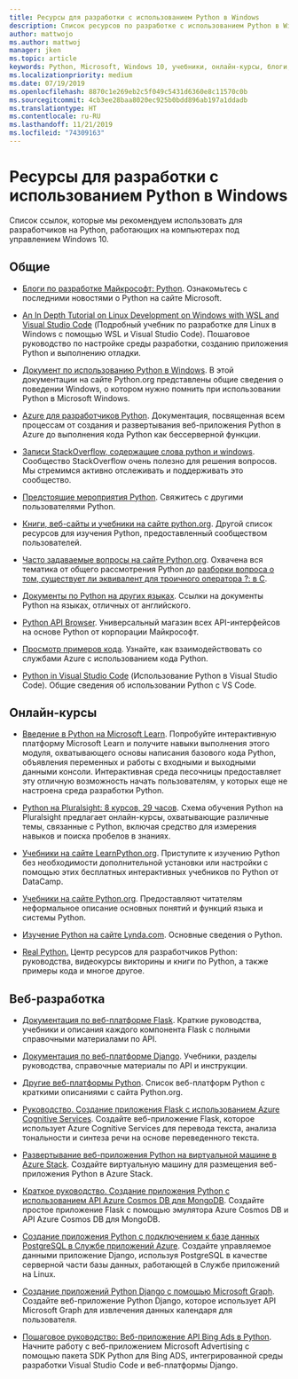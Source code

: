 ```yaml
---
title: Ресурсы для разработки с использованием Python в Windows
description: Список ресурсов по разработке с использованием Python в Windows.
author: mattwojo
ms.author: mattwoj
manager: jken
ms.topic: article
keywords: Python, Microsoft, Windows 10, учебники, онлайн-курсы, блоги, события
ms.localizationpriority: medium
ms.date: 07/19/2019
ms.openlocfilehash: 8870c1e269eb2c5f049c5431d6360e8c11570c0b
ms.sourcegitcommit: 4cb3ee28baa8020ec925b0bdd896ab197a1ddadb
ms.translationtype: HT
ms.contentlocale: ru-RU
ms.lasthandoff: 11/21/2019
ms.locfileid: "74309163"
---
```

# <a name="resources-for-developing-with-python-on-windows"></a>Ресурсы для разработки с использованием Python в Windows

Список ссылок, которые мы рекомендуем использовать для разработчиков на Python, работающих на компьютерах под управлением Windows 10.

## <a name="general"></a>Общие

- [Блоги по разработке Майкрософт: Python](https://devblogs.microsoft.com/python/). Ознакомьтесь с последними новостями о Python на сайте Microsoft.

- [An In Depth Tutorial on Linux Development on Windows with WSL and Visual Studio Code](https://devblogs.microsoft.com/commandline/an-in-depth-tutorial-on-linux-development-on-windows-with-wsl-and-visual-studio-code/) (Подробный учебник по разработке для Linux в Windows с помощью WSL и Visual Studio Code). Пошаговое руководство по настройке среды разработки, созданию приложения Python и выполнению отладки.

- [Документ по использованию Python в Windows](https://docs.python.org/3/using/windows.html). В этой документации на сайте Python.org представлены общие сведения о поведении Windows, о котором нужно помнить при использовании Python в Microsoft Windows.

- [Azure для разработчиков Python](https://docs.microsoft.com/azure/python/). Документация, посвященная всем процессам от создания и развертывания веб-приложения Python в Azure до выполнения кода Python как бессерверной функции.

- [Записи StackOverflow, содержащие слова python и windows](https://stackoverflow.com/questions/4750806/how-do-i-install-pip-on-windows/12476379). Сообщество StackOverflow очень полезно для решения вопросов. Мы стремимся активно отслеживать и поддерживать это сообщество.

- [Предстоящие мероприятия Python](https://www.python.org/events/python-events). Свяжитесь с другими пользователями Python.

- [Книги, веб-сайты и учебники на сайте python.org](https://wiki.python.org/moin/BeginnersGuide/Programmers). Другой список ресурсов для изучения Python, предоставленный сообществом пользователей.

- [Часто задаваемые вопросы на сайте Python.org](https://docs.python.org/3/faq/). Охвачена вся тематика от общего рассмотрения Python до [разборки вопроса о том, существует ли эквивалент для троичного оператора ?: в C](https://docs.python.org/3/faq/programming.html#is-there-an-equivalent-of-c-s-ternary-operator).

- [Документы по Python на других языках](https://wiki.python.org/moin/Languages). Ссылки на документы Python на языках, отличных от английского.

- [Python API Browser](https://docs.microsoft.com/python/api/?view=azure-python). Универсальный магазин всех API-интерфейсов на основе Python от корпорации Майкрософт.

- [Просмотр примеров кода](https://azure.microsoft.com/en-us/resources/samples/?platform=python&sort=0). Узнайте, как взаимодействовать со службами Azure с использованием кода Python.

- [Python in Visual Studio Code](https://code.visualstudio.com/docs/languages/python) (Использование Python в Visual Studio Code). Общие сведения об использовании Python с VS Code.

## <a name="online-courses"></a>Онлайн-курсы

- [Введение в Python на Microsoft Learn](https://docs.microsoft.com/en-us/learn/modules/intro-to-python/). Попробуйте интерактивную платформу Microsoft Learn и получите навыки выполнения этого модуля, охватывающего основы написания базового кода Python, объявления переменных и работы с входными и выходными данными консоли. Интерактивная среда песочницы предоставляет эту отличную возможность начать пользователям, у которых еще не настроена среда разработки Python.

- [Python на Pluralsight: 8 курсов, 29 часов](https://app.pluralsight.com/paths/skills/python). Схема обучения Python на Pluralsight предлагает онлайн-курсы, охватывающие различные темы, связанные с Python, включая средство для измерения навыков и поиска пробелов в знаниях.

- [Учебники на сайте LearnPython.org](https://www.learnpython.org/). Приступите к изучению Python без необходимости дополнительной установки или настройки с помощью этих бесплатных интерактивных учебников по Python от DataCamp.

- [Учебники на сайте Python.org](https://docs.python.org/3/tutorial/index.html). Предоставляют читателям неформальное описание основных понятий и функций языка и системы Python.

- [Изучение Python на сайте Lynda.com](https://www.lynda.com/Python-tutorials/Learning-Python/661773-2.html). Основные сведения о Python.

- [Real Python.](https://realpython.com/) Центр ресурсов для разработчиков Python: руководства, видеокурсы викторины и книги по Python, а также примеры кода и многое другое.

## <a name="web-development"></a>Веб-разработка

- [Документация по веб-платформе Flask](https://flask.palletsprojects.com/en/1.1.x/). Краткие руководства, учебники и описания каждого компонента Flask с полными справочными материалами по API.

- [Документация по веб-платформе Django](https://docs.djangoproject.com/en/2.2/). Учебники, разделы руководства, справочные материалы по API и инструкции.

- [Другие веб-платформы Python](https://wiki.python.org/moin/WebFrameworks). Список веб-платформ Python с краткими описаниями с сайта Python.org.

- [Руководство. Создание приложения Flask с использованием Azure Cognitive Services](https://docs.microsoft.com/azure/cognitive-services/translator/tutorial-build-flask-app-translation-synthesis). Создайте веб-приложение Flask, которое использует Azure Cognitive Services для перевода текста, анализа тональности и синтеза речи на основе переведенного текста.

- [Развертывание веб-приложения Python на виртуальной машине в Azure Stack](https://docs.microsoft.com/azure-stack/user/azure-stack-dev-start-howto-vm-python). Создайте виртуальную машину для размещения веб-приложения Python в Azure Stack.

- [Краткое руководство. Создание приложения Python с использованием API Azure Cosmos DB для MongoDB](https://docs.microsoft.com/azure/cosmos-db/create-mongodb-flask). Создайте простое приложение Flask с помощью эмулятора Azure Cosmos DB и API Azure Cosmos DB для MongoDB.

- [Создание приложения Python с подключением к базе данных PostgreSQL в Службе приложений Azure](https://docs.microsoft.com/azure/app-service/containers/tutorial-python-postgresql-app). Создайте управляемое данными приложение Django, используя PostgreSQL в качестве серверной части базы данных, работающей в Службе приложений на Linux.

- [Создание приложений Python Django с помощью Microsoft Graph](https://docs.microsoft.com/graph/tutorials/python). Создайте веб-приложение Python Django, которое использует API Microsoft Graph для извлечения данных календаря для пользователя.

- [Пошаговое руководство: Веб-приложение API Bing Ads в Python](https://docs.microsoft.com/advertising/guides/walkthrough-web-application-python?view=bingads-13). Начните работу с веб-приложением Microsoft Advertising с помощью пакета SDK Python для Bing ADS, интегрированной среды разработки Visual Studio Code и веб-платформы Django.
